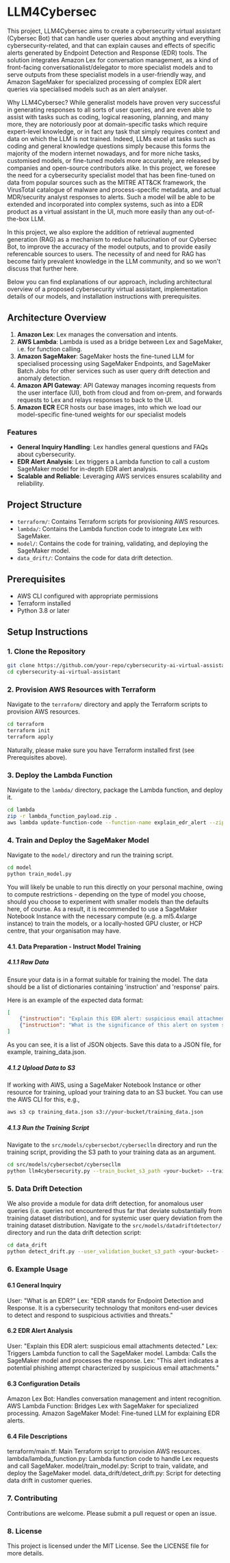 # LLM4Cybersec

This project, LLM4Cybersec aims to create a cybersecurity virtual assistant (Cybersec Bot) that can handle user queries about anything and everything cybersecurity-related, and that can explain causes and effects of specific alerts generated by Endpoint Detection and Response (EDR) tools. The solution integrates Amazon Lex for conversation management, as a kind of front-facing conversationalist/delegator to more specialist models and to serve outputs from these specialist models in a user-friendly way, and Amazon SageMaker for specialized processing of complex EDR alert queries via specialised models such as an alert analyser.

Why LLM4Cybersec? While generalist models have proven very successful in generating responses to all sorts of user queries, and are even able to assist with tasks such as coding, logical reasoning, planning, and many more, they are notoriously poor at domain-specific tasks which require expert-level knowledge, or in fact any task that simply requires context and data on which the LLM is not trained. Indeed, LLMs excel at tasks such as coding and general knowledge questions simply because this forms the majority of the modern internet nowadays, and for more niche tasks, customised models, or fine-tuned models more accurately, are released by companies and open-source contributors alike. In this project, we foresee the need for a cybersecurity specialist model that has been fine-tuned on data from popular sources such as the MITRE ATT&CK framework, the VirusTotal catalogue of malware and process-specific metadata, and actual MDR/security analyst responses to alerts. Such a model will be able to be extended and incorporated into complex systems, such as into a EDR product as a virtual assistant in the UI, much more easily than any out-of-the-box LLM.

In this project, we also explore the addition of retrieval augmented generation (RAG) as a mechanism to reduce hallucination of our Cybersec Bot, to improve the accuracy of the model outputs, and to provide easily referencable sources to users. The necessity of and need for RAG has become fairly prevalent knowledge in the LLM community, and so we won't discuss that further here.

Below you can find explanations of our approach, including architectural overview of a proposed cybersecurity virtual assistant, implementation details of our models, and installation instructions with prerequisites.

## Architecture Overview

1. **Amazon Lex**: Lex manages the conversation and intents.
2. **AWS Lambda**: Lambda is used as a bridge between Lex and SageMaker, i.e. for function calling.
3. **Amazon SageMaker**: SageMaker hosts the fine-tuned LLM for specialised processing using SageMaker Endpoints, and SageMaker Batch Jobs for other services such as user query drift detection and anomaly detection.
4. **Amazon API Gateway**: API Gateway manages incoming requests from the user interface (UI), both from cloud and from on-prem, and forwards requests to Lex and relays responses to back to the UI.
5. **Amazon ECR** ECR hosts our base images, into which we load our model-specific fine-tuned weights for our specialist models

### Features

- **General Inquiry Handling**: Lex handles general questions and FAQs about cybersecurity.
- **EDR Alert Analysis**: Lex triggers a Lambda function to call a custom SageMaker model for in-depth EDR alert analysis.
- **Scalable and Reliable**: Leveraging AWS services ensures scalability and reliability.

## Project Structure

- `terraform/`: Contains Terraform scripts for provisioning AWS resources.
- `lambda/`: Contains the Lambda function code to integrate Lex with SageMaker.
- `model/`: Contains the code for training, validating, and deploying the SageMaker model.
- `data_drift/`: Contains the code for data drift detection.

## Prerequisites

- AWS CLI configured with appropriate permissions
- Terraform installed
- Python 3.8 or later

## Setup Instructions

### 1. Clone the Repository

```bash
git clone https://github.com/your-repo/cybersecurity-ai-virtual-assistant.git
cd cybersecurity-ai-virtual-assistant
```

### 2. Provision AWS Resources with Terraform

Navigate to the `terraform/` directory and apply the Terraform scripts to provision AWS resources.

```bash
cd terraform
terraform init
terraform apply
```

Naturally, please make sure you have Terraform installed first (see Prerequisites above).

### 3. Deploy the Lambda Function

Navigate to the `lambda/` directory, package the Lambda function, and deploy it.

```bash
cd lambda
zip -r lambda_function_payload.zip .
aws lambda update-function-code --function-name explain_edr_alert --zip-file fileb://lambda_function_payload.zip
```

### 4. Train and Deploy the SageMaker Model

Navigate to the `model/` directory and run the training script.

```bash
cd model
python train_model.py
```

You will likely be unable to run this directly on your personal machine, owing to compute restrictions - depending on the type of model you choose, should you choose to experiment with smaller models than the defaults here, of course. As a result, it is recommended to use a SageMaker Notebook Instance with the necessary compute (e.g. a ml5.4xlarge instance) to train the models, or a locally-hosted GPU cluster, or HCP centre, that your organisation may have.

#### 4.1. Data Preparation - Instruct Model Training

##### 4.1.1 Raw Data

Ensure your data is in a format suitable for training the model. The data should be a list of dictionaries containing 'instruction' and 'response' pairs.

Here is an example of the expected data format:

```json
[
    {"instruction": "Explain this EDR alert: suspicious email attachments detected.", "response": "This alert indicates a potential phishing attempt characterized by suspicious email attachments."},
    {"instruction": "What is the significance of this alert on system security?", "response": "The alert suggests that there may be unauthorized access attempts, potentially leading to data breaches."}
]
```

As you can see, it is a list of JSON objects. Save this data to a JSON file, for example, training_data.json.

##### 4.1.2 Upload Data to S3

If working with AWS, using a SageMaker Notebook Instance or other resource for training, upload your training data to an S3 bucket. You can use the AWS CLI for this, e.g.,

```bash
aws s3 cp training_data.json s3://your-bucket/training_data.json
```

##### 4.1.3 Run the Training Script

Navigate to the `src/models/cybersecbot/cybersecllm` directory and run the training script, providing the S3 path to your training data as an argument.

```bash
cd src/models/cybersecbot/cybersecllm
python llm4cybersecurity.py --train_bucket_s3_path <your-bucket> --train_data_s3_path <s3-path>/training_data.json
```

### 5. Data Drift Detection

We also provide a module for data drift detection, for anomalous user queries (i.e. queries not encountered thus far that deviate substantially from training dataset distribution), and for systemic user query deviation from the training dataset distribution. Navigate to the `src/models/datadriftdetector/` directory and run the data drift detection script:

```bash
cd data_drift
python detect_drift.py --user_validation_bucket_s3_path <your-bucket> --user_validation_data_s3_path <s3-path>/user_validation_data.json
```

### 6. Example Usage

#### 6.1 General Inquiry
User: "What is an EDR?"
Lex: "EDR stands for Endpoint Detection and Response. It is a cybersecurity technology that monitors end-user devices to detect and respond to suspicious activities and threats."

#### 6.2 EDR Alert Analysis
User: "Explain this EDR alert: suspicious email attachments detected."
Lex: Triggers Lambda function to call the SageMaker model.
Lambda: Calls the SageMaker model and processes the response.
Lex: "This alert indicates a potential phishing attempt characterized by suspicious email attachments."

#### 6.3 Configuration Details
Amazon Lex Bot: Handles conversation management and intent recognition.
AWS Lambda Function: Bridges Lex with SageMaker for specialized processing.
Amazon SageMaker Model: Fine-tuned LLM for explaining EDR alerts.

#### 6.4 File Descriptions
terraform/main.tf: Main Terraform script to provision AWS resources.
lambda/lambda_function.py: Lambda function code to handle Lex requests and call SageMaker.
model/train_model.py: Script to train, validate, and deploy the SageMaker model.
data_drift/detect_drift.py: Script for detecting data drift in customer queries.

### 7. Contributing
Contributions are welcome. Please submit a pull request or open an issue.

### 8. License
This project is licensed under the MIT License. See the LICENSE file for more details.

